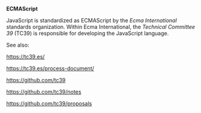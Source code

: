 **ECMAScript**

JavaScript is standardized as ECMAScript by the *Ecma International* standards organization.
Within Ecma International, the *Technical Committee 39* (TC39) is responsible for developing the JavaScript language.

See also:

https://tc39.es/

https://tc39.es/process-document/

https://github.com/tc39

https://github.com/tc39/notes

https://github.com/tc39/proposals
